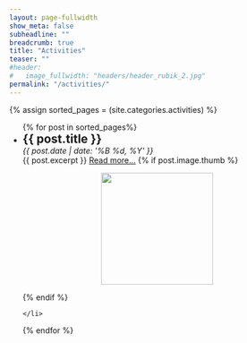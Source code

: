 ```yaml
---
layout: page-fullwidth
show_meta: false
subheadline: ""
breadcrumb: true
title: "Activities"
teaser: ""
#header:
#   image_fullwidth: "headers/header_rubik_2.jpg"
permalink: "/activities/"
---
```


{% assign sorted_pages = (site.categories.activities) %}
<ul>
  {% for post in sorted_pages%}
    <li>
      <div style="font-size: 150%; font-weight: bold">{{ post.title }}</div>
      <div style="font-style: italic">{{ post.date | date: '%B %d, %Y' }}</div>
      {{ post.excerpt }}      
      <a href="{{ post.url }}">Read more...</a>
      {% if post.image.thumb %}
       <p><center><img class="text-center photo-round" style="height: 200px" src="{{ site.urlimg }}/activities/{{ post.image.thumb }}" /><br /></center></p>
      {% endif %}
      
    </li>
  {% endfor %}
</ul>

